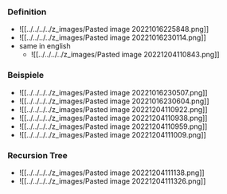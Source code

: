 ### Definition
+ ![[../../../../z_images/Pasted image 20221016225848.png]]
+ ![[../../../../z_images/Pasted image 20221016230114.png]]
+ same in english
	+ ![[../../../../z_images/Pasted image 20221204110843.png]]

### Beispiele
+ ![[../../../../z_images/Pasted image 20221016230507.png]]
+ ![[../../../../z_images/Pasted image 20221016230604.png]]
+ ![[../../../../z_images/Pasted image 20221204110922.png]]
+ ![[../../../../z_images/Pasted image 20221204110938.png]]
+ ![[../../../../z_images/Pasted image 20221204110959.png]]
+ ![[../../../../z_images/Pasted image 20221204111009.png]]

### Recursion Tree
+ ![[../../../../z_images/Pasted image 20221204111138.png]]
+ ![[../../../../z_images/Pasted image 20221204111326.png]]